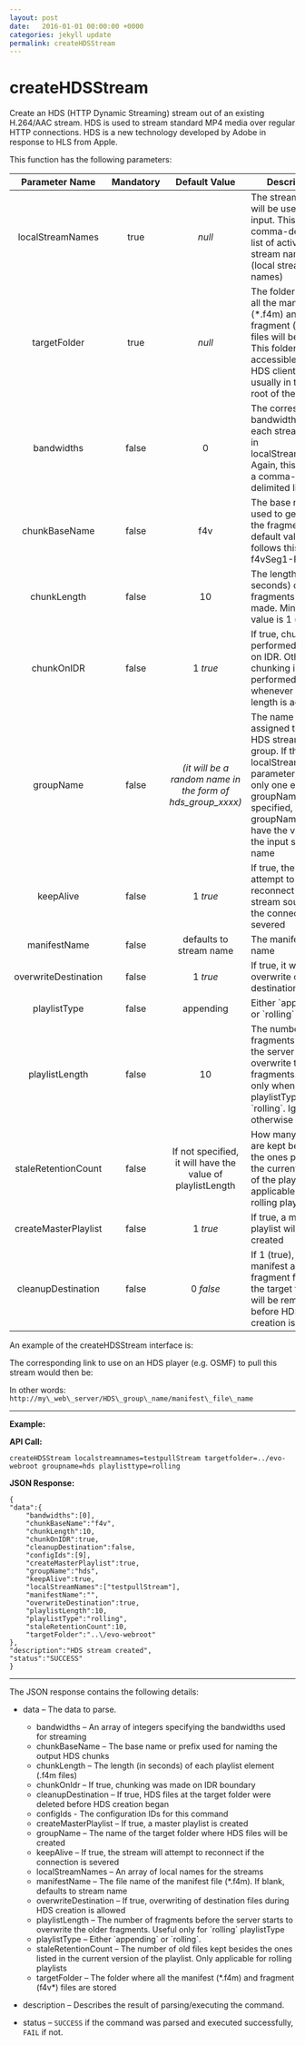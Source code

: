 ```yaml
---
layout: post
date:   2016-01-01 00:00:00 +0000
categories: jekyll update
permalink: createHDSStream
---
```


# createHDSStream

Create an HDS (HTTP Dynamic Streaming) stream out of an existing H.264/AAC stream. HDS is used to stream standard MP4 media over regular HTTP connections. HDS is a new technology developed by Adobe in response to HLS from Apple.

This function has the following parameters:

|  **Parameter Name**  | **Mandatory** |            **Default Value**             | **Description**                          |
| :------------------: | :-----------: | :--------------------------------------: | ---------------------------------------- |
|   localStreamNames   |     true      |                  *null*                  | The stream(s) that will be used as the input. This is a comma-delimited list of active stream names (local stream names) |
|     targetFolder     |     true      |                  *null*                  | The folder where all the manifest (\*.f4m) and fragment (f4v\*) files will be stored. This folder must be accessible by the HDS clients. It is usually in the web-root of the server |
|      bandwidths      |     false     |                    0                     | The corresponding bandwidths for each stream listed in localStreamNames. Again, this can be a comma-delimited list |
|    chunkBaseName     |     false     |                   f4v                    | The base name used to generate the fragments. The default value follows this format: f4vSeg1-FragXXX |
|     chunkLength      |     false     |                    10                    | The length (in seconds) of fragments to be made. Minimum value is 1 (second) |
|      chunkOnIDR      |     false     |                 1 *true*                 | If true, chunking is performed ONLY on IDR. Otherwise, chunking is performed whenever chunk length is achieved |
|      groupName       |     false     | *(it will be a random name in the form of hds\_group\_xxxx)* | The name assigned to the HDS stream or group. If the localStreamNames parameter contains only one entry and groupName is not specified, groupName will have the value of the input stream name |
|      keepAlive       |     false     |                 1 *true*                 | If true, the EMS will attempt to reconnect to the stream source if the connection is severed |
|     manifestName     |     false     |         defaults to stream name          | The manifest file name                   |
| overwriteDestination |     false     |                 1 *true*                 | If true, it will allow overwrite of destination files |
|     playlistType     |     false     |                appending                 | Either \`appending\` or \`rolling\`      |
|    playlistLength    |     false     |                    10                    | The number of fragments before the server starts to overwrite the older fragments. Used only when playlistType is \`rolling\`. Ignored otherwise |
| staleRetentionCount  |     false     | If not specified, it will have the value of playlistLength | How many old files are kept besides the ones present in the current version of the playlist. Only applicable for rolling playlists |
| createMasterPlaylist |     false     |                 1 *true*                 | If true, a master playlist will be created |
|  cleanupDestination  |     false     |                0 *false*                 | If 1 (true), all manifest and fragment files in the target folder will be removed before HDS creation is started |

An example of the createHDSStream interface is:

The corresponding link to use on an HDS player (e.g. OSMF) to pull this stream would then be:

In other words:  `http://my\_web\_server/HDS\_group\_name/manifest\_file\_name`

------

**Example:**

**API Call:**

``` 
createHDSStream localstreamnames=testpullStream targetfolder=../evo-webroot groupname=hds playlisttype=rolling
```

**JSON Response:**

``` 
{
"data":{
    "bandwidths":[0],
    "chunkBaseName":"f4v",
    "chunkLength":10,
    "chunkOnIDR":true,
    "cleanupDestination":false,
    "configIds":[9],
    "createMasterPlaylist":true,
    "groupName":"hds",
    "keepAlive":true,
    "localStreamNames":["testpullStream"],
    "manifestName":"",
    "overwriteDestination":true,
    "playlistLength":10,
    "playlistType":"rolling",
    "staleRetentionCount":10,
    "targetFolder":"..\/evo-webroot"
},
"description":"HDS stream created",
"status":"SUCCESS"
}
```

------

The JSON response contains the following details:

- data – The data to parse.
  - bandwidths – An array of integers specifying the bandwidths used for streaming
  - chunkBaseName – The base name or prefix used for naming the output HDS chunks
  - chunkLength – The length (in seconds) of each playlist element (.f4m files)
  - chunkOnIdr – If true, chunking was made on IDR boundary
  - cleanupDestination – If true, HDS files at the target folder were deleted before HDS creation began
  - configIds - The configuration IDs for this command
  - createMasterPlaylist – If true, a master playlist is created
  - groupName – The name of the target folder where HDS files will be created
  - keepAlive – If true, the stream will attempt to reconnect if the connection is severed
  - localStreamNames – An array of local names for the streams
  - manifestName – The file name of the manifest file (\*.f4m). If blank, defaults to stream name
  - overwriteDestination – If true, overwriting of destination files during HDS creation is allowed
  - playlistLength – The number of fragments before the server starts to overwrite the older fragments. Useful only for \`rolling\` playlistType
  - playlistType – Either \`appending\` or \`rolling\`.
  - staleRetentionCount – The number of old files kept besides the ones listed in the current version of the playlist. Only applicable for rolling playlists
  - targetFolder – The folder where all the manifest (\*.f4m) and fragment (f4v\*) files are stored


- description – Describes the result of parsing/executing the command.
  
- status – `SUCCESS` if the command was parsed and executed successfully, `FAIL` if not.
  
  ​
